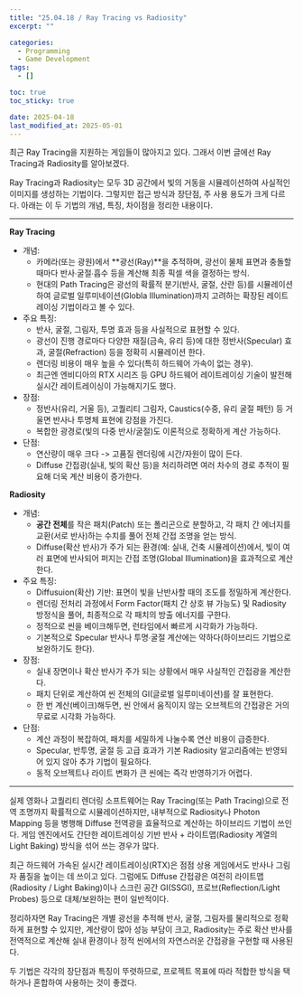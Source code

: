 ```yaml
---
title: "25.04.18 / Ray Tracing vs Radiosity"
excerpt: ""

categories:
  - Programming
  - Game Development
tags:
  - []

toc: true
toc_sticky: true

date: 2025-04-18
last_modified_at: 2025-05-01
---
```


최근 Ray Tracing을 지원하는 게임들이 많아지고 있다. 그래서 이번 글에선 Ray Tracing과 Radiosity를 알아보겠다.

Ray Tracing과 Radiosity는 모두 3D 공간에서 빛의 거동을 시뮬레이션하여 사실적인 이미지를 생성하는 기법이다. 그렇지만 접근 방식과 장단점, 주 사용 용도가 크게 다르다. 아래는 이 두 기법의 개념, 특징, 차이점을 정리한 내용이다.

---

**Ray Tracing**

- 개념:
  - 카메라(또는 광원)에서 **광선(Ray)**을 추적하며, 광선이 물체 표면과 충돌할 때마다 반사∙굴절∙흡수 등을 계산해 최종 픽셀 색을 결정하는 방식.
  - 현대의 Path Tracing은 광선의 확률적 분기(반사, 굴절, 산란 등)를 시뮬레이션하여 글로벌 일루미네이션(Globla Illumination)까지 고려하는 확장된 레이트레이싱 기법이라고 볼 수 있다.
- 주요 특징:
  - 반사, 굴절, 그림자, 투명 효과 등을 사실적으로 표현할 수 있다.
  - 광선이 진행 경로마다 다양한 재질(금속, 유리 등)에 대한 정반사(Specular) 효과, 굴절(Refraction) 등을 정확히 시뮬레이션 한다.
  - 렌더링 비용이 매우 높을 수 있다(특히 하드웨어 가속이 없는 경우).
  - 최근엔 엔비디아의 RTX 시리즈 등 GPU 하드웨어 레이트레이싱 기술이 발전해 실시간 레이트레이싱이 가능해지기도 했다.
- 장점:
  - 정반사(유리, 거울 등), 고퀄리티 그림자, Caustics(수중, 유리 굴절 패턴) 등 거울면 반사나 투명체 표현에 강점을 가진다.
  - 복합한 광경로(빛의 다중 반사/굴절)도 이론적으로 정확하게 계산 가능하다.
- 단점:
  - 연산량이 매우 크다 -> 고품질 렌더링에 시간/자원이 많이 든다.
  - Diffuse 간접광(실내, 빛의 확산 등)을 처리하려면 여러 차수의 경로 추적이 필요해 더욱 계산 비용이 증가한다.

**Radiosity**

- 개념:
  - **공간 전체**를 작은 패치(Patch) 또는 폴리곤으로 분할하고, 각 패치 간 에너지를 교환(서로 반사)하는 수치를 풀어 전체 간접 조명을 얻는 방식.
  - Diffuse(확산 반사)가 주가 되는 환경(예: 실내, 건축 시뮬레이션)에서, 빛이 여러 표면에 반사되어 퍼지는 간접 조명(Global Illumination)을 효과적으로 계산한다.
- 주요 특징:
  - Diffusuion(확산) 기반: 표면이 빛을 난반사할 때의 조도를 정밀하게 계산한다.
  - 렌더링 전처리 과정에서 Form Factor(패치 간 상호 뷰 가능도) 및 Radiosity 방정식을 풀어, 최종적으로 각 패치의 방출 에너지를 구한다.
  - 정적으로 씬을 베이크해두면, 런타임에서 빠르게 시각화가 가능하다.
  - 기본적으로 Specular 반사나 투명∙굴절 계산에는 약하다(하이브리드 기법으로 보완하기도 한다).
- 장점:
  - 실내 장면이나 확산 반사가 주가 되는 상황에서 매우 사실적인 간접광을 계산한다.
  - 패치 단위로 계산하여 씬 전체의 GI(글로벌 일루미네이션)를 잘 표현한다.
  - 한 번 계산(베이크)해두면, 씬 안에서 움직이지 않는 오브젝트의 간접광은 거의 무료로 시각화 가능하다.
- 단점:
  - 계산 과정이 복잡하여, 패치를 세밀하게 나눌수록 연산 비용이 급증한다.
  - Specular, 반투명, 굴절 등 고급 효과가 기본 Radiosity 알고리즘에는 반영되어 있지 않아 추가 기법이 필요하다.
  - 동적 오브젝트나 라이트 변화가 큰 씬에는 즉각 반영하기가 어렵다.

---

실제 영화나 고퀄리티 렌더링 소프트웨어는 Ray Tracing(또는 Path Tracing)으로 전역 조명까지 확률적으로 시뮬레이션하지만, 내부적으로 Radiosity나 Photon Mapping 등을 병행해 Diffuse 전역광을 효율적으로 계산하는 하이브리드 기법이 쓰인다. 게임 엔진에서도 간단한 레이트레이싱 기반 반사 + 라이트맵(Radiosity 계열의 Light Baking) 방식을 섞어 쓰는 경우가 많다.

최근 하드웨어 가속된 실시간 레이트레이싱(RTX)은 점점 상용 게임에서도 반사나 그림자 품질을 높이는 데 쓰이고 있다. 그럼에도 Diffuse 간접광은 여전히 라이트맵(Radiosity / Light Baking)이나 스크린 공간 GI(SSGI), 프로브(Reflection/Light Probes) 등으로 대체/보완하는 편이 일반적이다.

정리하자면 Ray Tracing은 개별 광선을 추적해 반사, 굴절, 그림자를 물리적으로 정확하게 표현할 수 있지만, 계산량이 많아 성능 부담이 크고, Radiosity는 주로 확산 반사를 전역적으로 계산해 실내 환경이나 정적 씬에서의 자연스러운 간접광을 구현할 때 사용된다.

두 기법은 각각의 장단점과 특징이 뚜렷하므로, 프로젝트 목표에 따라 적합한 방식을 택하거나 혼합하여 사용하는 것이 좋겠다.
